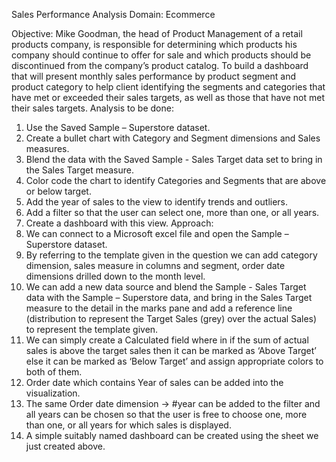 Sales Performance Analysis
Domain: Ecommerce

Objective:
Mike Goodman, the head of Product Management of a retail products company, is responsible for determining which products his company should continue to offer for sale and which products should be discontinued from the company’s product catalog. 
To build a dashboard that will present monthly sales performance by product segment and product category to help client identifying the segments and categories that have met or exceeded their sales targets, as well as those that have not met their sales targets.
Analysis to be done:
1.	Use the Saved Sample – Superstore dataset. 
2.	Create a bullet chart with Category and Segment dimensions and Sales measures. 
3.	Blend the data with the Saved Sample - Sales Target data set to bring in the Sales Target measure. 
4.	Color code the chart to identify Categories and Segments that are above or below target. 
5.	Add the year of sales to the view to identify trends and outliers. 
6.	Add a filter so that the user can select one, more than one, or all years. 
7.	Create a dashboard with this view.
Approach:
1. We can connect to a Microsoft excel file and open the Sample – Superstore dataset.
2. By referring to the template given in the question we can add category dimension, sales measure in columns and segment, order date dimensions drilled down to the month level.
3. We can add a new data source and blend the Sample - Sales Target data with the Sample – Superstore data, and bring in the Sales Target measure to the detail in the marks pane and add a reference line (distribution to represent the Target Sales (grey) over the actual Sales) to represent the template given.
4. We can simply create a Calculated field where in if the sum of actual sales is above the target sales then it can be marked as ‘Above Target’ else it can be marked as ‘Below Target’ and assign appropriate colors to both of them.
5. Order date which contains Year of sales can be added into the visualization.
6. The same Order date dimension -> #year can be added to the filter and all years can be chosen so that the user is free to choose one, more than one, or all years for which sales is displayed.
7. A simple suitably named dashboard can be created using the sheet we just created above.
